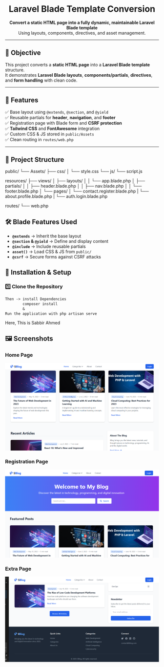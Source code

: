 <h1 align="center">Laravel Blade Template Conversion</h1>

<p align="center">
  <b>Convert a static HTML page into a fully dynamic, maintainable Laravel Blade template</b><br>
  Using layouts, components, directives, and asset management.
</p>

---

## 📌 Objective
This project converts a **static HTML page** into a **Laravel Blade template** structure.  
It demonstrates **Laravel Blade layouts**, **components/partials**, **directives**, and **form handling** with clean code.

---

## 🚀 Features
✅ Base layout using `@extends`, `@section`, and `@yield`  
✅ Reusable partials for **header**, **navigation**, and **footer**  
✅ Registration page with Blade form and **CSRF protection**  
✅ **Tailwind CSS** and **FontAwesome** integration  
✅ Custom CSS & JS stored in `public/Assets`  
✅ Clean routing in `routes/web.php`  

---

## 📂 Project Structure
public/
└── Assets/
├── css/
│ └── style.css
└── js/
└── script.js

resources/
├── views/
│ ├── layouts/
│ │ └── app.blade.php
│ ├── partials/
│ │ ├── header.blade.php
│ │ ├── nav.blade.php
│ │ └── footer.blade.php
│ └── pages/
│ └── contact.register.blade.php
| └── about.profile.blade.php
| └── auth.login.blade.php

routes/
└── web.php

## 🛠️ Blade Features Used
- **`@extends`** → Inherit the base layout
- **`@section` & `@yield`** → Define and display content
- **`@include`** → Include reusable partials
- **`asset()`** → Load CSS & JS from `public/`
- **`@csrf`** → Secure forms against CSRF attacks

## 🔧 Installation & Setup

### 1️⃣ Clone the Repository
    Then -> install Dependencies
            composer install
            &
    Run the application with php artisan serve

Here, This is Sabbir Ahmed



## 🖼 Screenshots

### Home Page
![Home Page](public/Assets/img/readme/image.png)

### Registration Page
![Registration Page](public/Assets/img/readme/image1.png)

### Extra Page
![Extra Page](public/Assets/img/readme/image2.png)